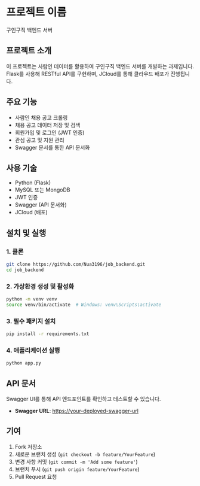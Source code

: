 # 프로젝트 이름
구인구직 백엔드 서버

## 프로젝트 소개
이 프로젝트는 사람인 데이터를 활용하여 구인구직 백엔드 서버를 개발하는 과제입니다. Flask를 사용해 RESTful API를 구현하며, JCloud를 통해 클라우드 배포가 진행됩니다.

## 주요 기능
- 사람인 채용 공고 크롤링
- 채용 공고 데이터 저장 및 검색
- 회원가입 및 로그인 (JWT 인증)
- 관심 공고 및 지원 관리
- Swagger 문서를 통한 API 문서화

## 사용 기술
- Python (Flask)
- MySQL 또는 MongoDB
- JWT 인증
- Swagger (API 문서화)
- JCloud (배포)

## 설치 및 실행
### 1. 클론
```bash
git clone https://github.com/Nua3196/job_backend.git
cd job_backend
```

### 2. 가상환경 생성 및 활성화
```bash
python -m venv venv
source venv/bin/activate  # Windows: venv\Scripts\activate
```

### 3. 필수 패키지 설치
```bash
pip install -r requirements.txt
```

### 4. 애플리케이션 실행
```bash
python app.py
```

## API 문서
Swagger UI를 통해 API 엔드포인트를 확인하고 테스트할 수 있습니다.

- **Swagger URL**: <https://your-deployed-swagger-url>

## 기여
1. Fork 저장소
2. 새로운 브랜치 생성 (`git checkout -b feature/YourFeature`)
3. 변경 사항 커밋 (`git commit -m 'Add some feature'`)
4. 브랜치 푸시 (`git push origin feature/YourFeature`)
5. Pull Request 요청
